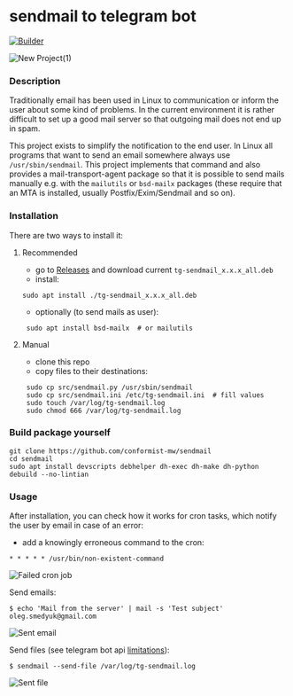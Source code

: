 # sendmail to telegram bot

[![Builder](https://github.com/conformist-mw/sendmail/actions/workflows/build.yaml/badge.svg?branch=v0.2.2)](https://github.com/conformist-mw/sendmail/actions/workflows/build.yaml)

![New Project(1)](https://user-images.githubusercontent.com/13550539/142740382-147f4b3f-d579-426d-9f36-74e38d24c126.png)

### Description

Traditionally email has been used in Linux to communication or inform the user about some kind of problems. In the current environment it is rather difficult to set up a good mail server so that outgoing mail does not end up in spam. 

This project exists to simplify the notification to the end user. In Linux all programs that want to send an email somewhere always use `/usr/sbin/sendmail`. This project implements that command and also provides a mail-transport-agent package so that it is possible to send mails manually e.g. with the `mailutils` or `bsd-mailx` packages (these require that an MTA is installed, usually Postfix/Exim/Sendmail and so on).

### Installation

There are two ways to install it:

1. Recommended
    - go to [Releases](https://github.com/conformist-mw/sendmail/releases) and download current `tg-sendmail_x.x.x_all.deb`
    - install:
    ```shell
    sudo apt install ./tg-sendmail_x.x.x_all.deb
    ```
    - optionally (to send mails as user):
   ```shell
    sudo apt install bsd-mailx  # or mailutils
    ```

2. Manual
    - clone this repo
    - copy files to their destinations:
   ```shell
    sudo cp src/sendmail.py /usr/sbin/sendmail
    sudo cp src/sendmail.ini /etc/tg-sendmail.ini  # fill values
    sudo touch /var/log/tg-sendmail.log
    sudo chmod 666 /var/log/tg-sendmail.log
   ```

### Build package yourself

```shell
git clone https://github.com/conformist-mw/sendmail
cd sendmail
sudo apt install devscripts debhelper dh-exec dh-make dh-python
debuild --no-lintian
```

### Usage

After installation, you can check how it works for cron tasks, which notify the user by email in case of an error:

- add a knowingly erroneous command to the cron:

```shell
* * * * * /usr/bin/non-existent-command
```
![Failed cron job](https://user-images.githubusercontent.com/13550539/142764635-af564b8e-532e-4981-a6e2-d4974a8d1f79.png)

Send emails:

```shell
$ echo 'Mail from the server' | mail -s 'Test subject' oleg.smedyuk@gmail.com
```
![Sent email](https://user-images.githubusercontent.com/13550539/142764816-0109b90f-cef7-4282-8ca1-d81a9024335d.png)

Send files (see telegram bot api [limitations](https://core.telegram.org/bots/api#sending-files)):

```shell
$ sendmail --send-file /var/log/tg-sendmail.log
```

![Sent file](https://user-images.githubusercontent.com/13550539/142765226-ba5d978f-a9af-4c70-bb7f-935c2e3f2f8f.png)

